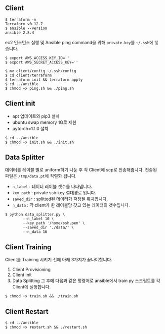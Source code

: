 ## Client
```shell
$ terraform -v
Terraform v0.12.7
$ ansible --version
ansible 2.8.4
```



ec2 인스턴스 실행 및 Ansible ping command을 위해 `private.key`를 `~/.ssh`에 넣습니다.

```shell
$ export AWS_ACCESS_KEY_ID=''
$ export AWS_SECRET_ACCESS_KEY=''

$ mv client/config ~/.ssh/config
$ cd client/terraform
$ terraform init && terraform apply
$ cd ../ansible
$ chmod +x ping.sh && ./ping.sh
```



## Client init

- apt 업데이트와 pip3 설치
- ubuntu swap memory 1G로 제한
- pytorch=1.1.0 설치

```shell
$ cd ../ansible
$ chmod +x init.sh && ./init.sh
```



## Data Splitter

데이터를 레이블 별로 uniform하기 나눈 후 각 Client에 scp로 전송해줍니다. 전송된 파일은 `/tmp/data.pt`에 직렬화 됩니다.

- `n_label` : 데이터 레이블 갯수를 나타냅니다.
- `key_path` : private ssh key 절대경로 입니다.
- `saved_dir` : splitted된 데이터가 저장될 위치입니다.
- `n_data` : 각 client가 한 레이블당 갖고 있는 데이터의 갯수입니다. 

```shell
$ python data_splitter.py \
		--n_label 10 \
		--key_path '/home/ssh.pem' \
		--saved_dir './data/' \
		--n_data 16
```

## Client Training
Client를 Training 시키기 전에 아래 3가지가 끝나야합니다.
1. Client Provisioning
2. Client init
3. Data Splitting
그 후에 다음과 같은 명령어로 ansible에서 train.py 스크립트를 각 Client에 실행합니다.
```shell
$ chmod +x train.sh && ./train.sh
```

## Client Restart

```shell
$ cd ../ansible
$ chmod +x restart.sh && ./restart.sh
```

